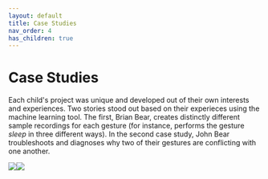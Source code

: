 ```yaml
---
layout: default
title: Case Studies
nav_order: 4
has_children: true
---
```



# Case Studies

Each child's project was unique and developed out of their own interests and experiences. Two stories stood out based on their experieces using the machine learning tool. The first, Brian Bear, creates distinctly different sample recordings for each gesture (for instance, performs the gesture _sleep_ in three different ways). In the second case study, John Bear troubleshoots and diagnoses why two of their gestures are conflicting with one another. 

<html>
  <style type="text/css">
   .left{float:left;}
 </style>

 <img class="left" src="meet-brian-bear.png" />
 <img class="left" src="meet-john-bear.png" />
</html>
